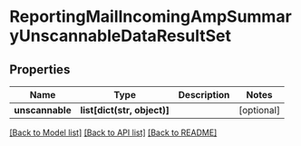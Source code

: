 # ReportingMailIncomingAmpSummaryUnscannableDataResultSet

## Properties
Name | Type | Description | Notes
------------ | ------------- | ------------- | -------------
**unscannable** | **list[dict(str, object)]** |  | [optional] 

[[Back to Model list]](../README.md#documentation-for-models) [[Back to API list]](../README.md#documentation-for-api-endpoints) [[Back to README]](../README.md)

